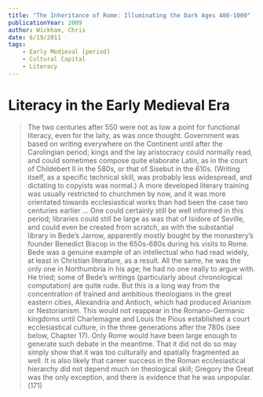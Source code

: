 ```yaml
---
title: "The Inheritance of Rome: Illuminating the Dark Ages 400-1000"
publicationYear: 2009
author: Wickham, Chris
date: 6/19/2011
tags:
    - Early Medieval [period]
    - Cultural Capital
    - Literacy
---
```


# Literacy in the Early Medieval Era

> The two centuries after 550 were not as low a point for functional literacy, even for the laity, as was once thought. Government was based on writing everywhere on the Continent until after the Carolingian period; kings and the lay aristocracy could normally read, and could sometimes compose quite elaborate Latin, as in the court of Childebert II in the 580s, or that of Sisebut in the 610s. (Writing itself, as a specific technical skill, was probably less widespread, and dictating to copyists was normal.) A more developed literary training was usually restricted to churchmen by now, and it was more orientated towards ecclesiastical works than had been the case two centuries earlier ... One could certainly still be well informed in this period; libraries could still be large as was that of Isidore of Seville, and could even be created from scratch, as with the substantial library in Bede’s Jarrow, apparently mostly bought by the monastery’s founder Benedict Biscop in the 650s-680s during his visits to Rome. Bede was a genuine example of an intellectual who had read widely, at least in Christian literature, as a result. All the same, he was the only one in Northumbria in his age; he had no one really to argue with. He tried; some of Bede’s writings (particularly about chronological computation) are quite rude. But this is a long way from the concentration of trained and ambitious theologians in the great eastern cities, Alexandria and Antioch, which had produced Arianism or Nestorianism. This would not reappear in the Romano-Germanic kingdoms until Charlemagne and Louis the Pious established a court ecclesiastical culture, in the three generations after the 780s (see below, Chapter 17). Only Rome would have been large enough to generate such debate in the meantime. That it did not do so may simply show that it was too culturally and spatially fragmented as well. It is also likely that career success in the Roman ecclesiastical hierarchy did not depend much on theological skill; Gregory the Great was the only exception, and there is evidence that he was unpopular. (171)
